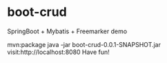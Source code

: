 # boot-crud
SpringBoot + Mybatis + Freemarker demo

mvn:package
java -jar boot-crud-0.0.1-SNAPSHOT.jar
visit:http://localhost:8080
Have fun!